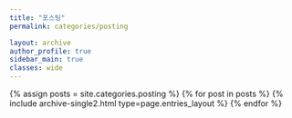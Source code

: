 ```yaml
---
title: "포스팅"
permalink: categories/posting

layout: archive
author_profile: true
sidebar_main: true
classes: wide
---
```



{% assign posts = site.categories.posting %}
{% for post in posts %} {% include archive-single2.html type=page.entries_layout %} {% endfor %}
